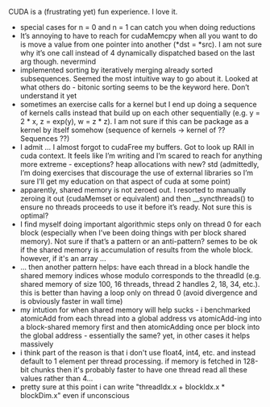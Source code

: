 
CUDA is a (frustrating yet) fun experience. I love it.

- special cases for n = 0 and n = 1 can catch you when doing reductions
- It’s annoying to have to reach for cudaMemcpy when all you want to do is move a value from one pointer into another (*dst = *src). I am not sure why it’s one call instead of 4 dynamically dispatched based on the last arg though. nevermind
- implemented sorting by iteratively merging already sorted subsequences. Seemed the most intuitive way to go about it. Looked at what others do - bitonic sorting seems to be the keyword here. Don’t understand it yet
- sometimes an exercise calls for a kernel but I end up doing a sequence of kernels calls instead that build up on each other sequentially (e.g. y = 2 * x, z = exp(y), w = z * z). I am not sure if this can be package as a kernel by itself somehow (sequence of kernels -> kernel of ?? Sequences ??) 
- I admit … I almost forgot to cudaFree my buffers. Got to look up RAII in cuda context. It feels like I’m writing and I’m scared to reach for anything more extreme - exceptions? heap allocations with new? std (admittedly, I’m doing exercises that discourage the use of external libraries so I’m sure I’ll get my education on that aspect of cuda at some point) 
- apparently, shared memory is not zeroed out. I resorted to manually zeroing it out (cudaMemset or equivalent) and then __syncthreads() to ensure no threads proceeds to use it before it’s ready. Not sure this is optimal?
- I find myself doing important algorithmic steps only on thread 0 for each block (especially when I’ve been doing things with per block shared memory). Not sure if that’s a pattern or an anti-pattern? semes to be ok if the shared memory is accumulation of results from the whole block. however, if it's an array ...
- ... then another pattern helps: have each thread in a block handle the shared memory indices whose modulo corresponds to the threadId (e.g. shared memory of size 100, 16 threads, thread 2 handles 2, 18, 34, etc.). this is better than having a loop only on thread 0 (avoid divergence and is obviously faster in wall time)
- my intution for when shared memory will help sucks - i benchmarked atomicAdd from each thread into a global address vs atomicAdd-ing into a block-shared memory first and then atomicAdding once per block into the global address - essentially the same? yet, in other cases it helps massively
- i think part of the reason is that i don't use float4, int4, etc. and instead default to 1 element per thread processing. if memory is fetched in 128-bit chunks then it's probably faster to have one thread read all these values rather than 4...
- pretty sure at this point i can write "threadIdx.x + blockIdx.x * blockDim.x" even if unconscious
